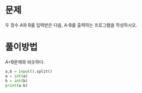 # 문제
두 정수 A와 B를 입력받은 다음, A-B를 출력하는 프로그램을 작성하시오.

# 풀이방법
A+B문제와 비슷하다.

```python
a,b = input().split()
a = int(a)
b = int(b)
print(a-b)
```
